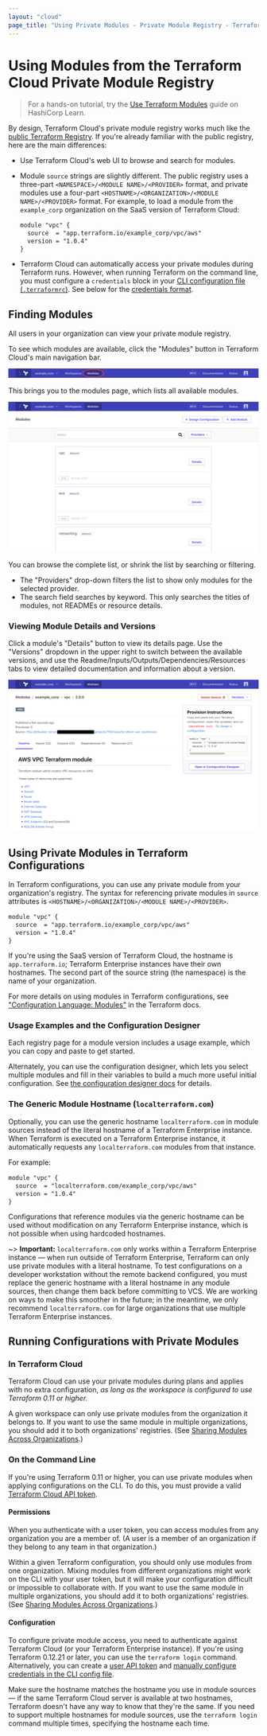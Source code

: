```yaml
---
layout: "cloud"
page_title: "Using Private Modules - Private Module Registry - Terraform Cloud and Terraform Enterprise"
---
```


# Using Modules from the Terraform Cloud Private Module Registry

> For a hands-on tutorial, try the [Use Terraform Modules](https://learn.hashicorp.com/terraform/modules/using-modules?utm_source=WEBSITE&utm_medium=WEB_IO&utm_offer=ARTICLE_PAGE&utm_content=DOCS) guide on HashiCorp Learn.

By design, Terraform Cloud's private module registry works much like the [public Terraform Registry](/docs/registry/index.html). If you're already familiar with the public registry, here are the main differences:

- Use Terraform Cloud's web UI to browse and search for modules.
- Module `source` strings are slightly different. The public registry uses a three-part `<NAMESPACE>/<MODULE NAME>/<PROVIDER>` format, and private modules use a four-part `<HOSTNAME>/<ORGANIZATION>/<MODULE NAME>/<PROVIDER>` format. For example, to load a module from the `example_corp` organization on the SaaS version of Terraform Cloud:

    ```hcl
    module "vpc" {
      source  = "app.terraform.io/example_corp/vpc/aws"
      version = "1.0.4"
    }
    ```
- Terraform Cloud can automatically access your private modules during Terraform runs. However, when running Terraform on the command line, you must configure a `credentials` block in your [CLI configuration file (`.terraformrc`)](/docs/commands/cli-config.html). See below for the [credentials format](#on-the-command-line).

## Finding Modules

All users in your organization can view your private module registry.

To see which modules are available, click the "Modules" button in Terraform Cloud's main navigation bar.

![Terraform Cloud screenshot: Navigation bar with modules button highlighted](./images/using-modules-button.png)

This brings you to the modules page, which lists all available modules.

![Terraform Cloud screenshot: the list of available modules](./images/using-modules-list.png)

You can browse the complete list, or shrink the list by searching or filtering.

- The "Providers" drop-down filters the list to show only modules for the selected provider.
- The search field searches by keyword. This only searches the titles of modules, not READMEs or resource details.

### Viewing Module Details and Versions

Click a module's "Details" button to view its details page. Use the "Versions" dropdown in the upper right to switch between the available versions, and use the Readme/Inputs/Outputs/Dependencies/Resources tabs to view detailed documentation and information about a version.

![Terraform Cloud screenshot: a module details page](./images/publish-module-details.png)

## Using Private Modules in Terraform Configurations

In Terraform configurations, you can use any private module from your organization's registry. The syntax for referencing private modules in `source` attributes is `<HOSTNAME>/<ORGANIZATION>/<MODULE NAME>/<PROVIDER>`.

```hcl
module "vpc" {
  source  = "app.terraform.io/example_corp/vpc/aws"
  version = "1.0.4"
}
```

If you're using the SaaS version of Terraform Cloud, the hostname is `app.terraform.io`; Terraform Enterprise instances have their own hostnames. The second part of the source string (the namespace) is the name of your organization.

For more details on using modules in Terraform configurations, see ["Configuration Language: Modules"](/docs/configuration/modules.html) in the Terraform docs.

### Usage Examples and the Configuration Designer

Each registry page for a module version includes a usage example, which you can copy and paste to get started.

Alternately, you can use the configuration designer, which lets you select multiple modules and fill in their variables to build a much more useful initial configuration. See [the configuration designer docs](./design.html) for details.

### The Generic Module Hostname (`localterraform.com`)

Optionally, you can use the generic hostname `localterraform.com` in module sources instead of the literal hostname of a Terraform Enterprise instance. When Terraform is executed on a Terraform Enterprise instance, it automatically requests any `localterraform.com` modules from that instance.

For example:

```hcl
module "vpc" {
  source  = "localterraform.com/example_corp/vpc/aws"
  version = "1.0.4"
}
```

Configurations that reference modules via the generic hostname can be used without modification on any Terraform Enterprise instance, which is not possible when using hardcoded hostnames.

~> **Important:** `localterraform.com` only works within a Terraform Enterprise instance — when run outside of Terraform Enterprise, Terraform can only use private modules with a literal hostname. To test configurations on a developer workstation without the remote backend configured, you must replace the generic hostname with a literal hostname in any module sources, then change them back before committing to VCS. We are working on ways to make this smoother in the future; in the meantime, we only recommend `localterraform.com` for large organizations that use multiple Terraform Enterprise instances.

## Running Configurations with Private Modules

### In Terraform Cloud

Terraform Cloud can use your private modules during plans and applies with no extra configuration, _as long as the workspace is configured to use Terraform 0.11 or higher._

A given workspace can only use private modules from the organization it belongs to. If you want to use the same module in multiple organizations, you should add it to both organizations' registries. (See [Sharing Modules Across Organizations](./publish.html#sharing-modules-across-organizations).)

### On the Command Line

If you're using Terraform 0.11 or higher, you can use private modules when applying configurations on the CLI. To do this, you must provide a valid [Terraform Cloud API token](../users-teams-organizations/users.html#api-tokens).

#### Permissions

When you authenticate with a user token, you can access modules from any organization you are a member of. (A user is a member of an organization if they belong to any team in that organization.)

[permissions-citation]: #intentionally-unused---keep-for-maintainers

Within a given Terraform configuration, you should only use modules from one organization. Mixing modules from different organizations might work on the CLI with your user token, but it will make your configuration difficult or impossible to collaborate with. If you want to use the same module in multiple organizations, you should add it to both organizations' registries. (See [Sharing Modules Across Organizations](./publish.html#sharing-modules-across-organizations).)

#### Configuration

To configure private module access, you need to authenticate against Terraform Cloud (or your Terraform Enterprise instance).  If you're using Terraform 0.12.21 or later, you can use the `terraform login` command. Alternatively, you can create a [user API token][user-token] and [manually configure credentials in the CLI config file][cli-credentials].

Make sure the hostname matches the hostname you use in module sources — if the same Terraform Cloud server is available at two hostnames, Terraform doesn't have any way to know that they're the same. If you need to support multiple hostnames for module sources, use the `terraform login` command multiple times, specifying the hostname each time.

[user-token]: ../users-teams-organizations/users.html#api-tokens
[cli-credentials]: /docs/commands/cli-config.html#credentials
